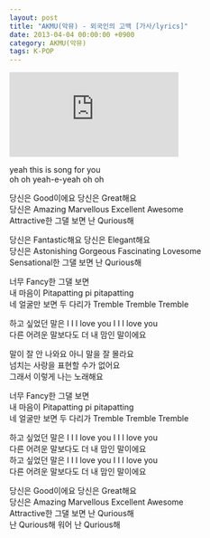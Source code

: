 ```yaml
---
layout: post
title: "AKMU(악뮤) - 외국인의 고백 [가사/lyrics]"
date: 2013-04-04 00:00:00 +0900
category: AKMU(악뮤)
tags: K-POP
---
```


<div class="youtube-iframe-container iframe-16-to-9">
    <iframe src="https://www.youtube.com/embed/RsYT3Pi9YMc" title="AKMU(악뮤) - 외국인의 고백" frameborder="0" allow="accelerometer; autoplay; clipboard-write; encrypted-media; gyroscope; picture-in-picture; web-share" allowfullscreen></iframe>
</div>

yeah this is song for you  
oh oh yeah-e-yeah oh oh

당신은 Good이에요 당신은 Great해요  
당신은 Amazing Marvellous Excellent Awesome  
Attractive한 그댈 보면 난 Qurious해

당신은 Fantastic해요 당신은 Elegant해요  
당신은 Astonishing Gorgeous Fascinating Lovesome  
Sensational한 그댈 보면 난 Qurious해

너무 Fancy한 그댈 보면  
내 마음이 Pitapatting pi pitapatting  
네 얼굴만 보면 두 다리가 Tremble Tremble Tremble

하고 싶었던 말은 I I I love you I I I love you  
다른 어려운 말보다도 더 내 맘인 말이에요

말이 잘 안 나와요 아니 말을 잘 몰라요  
넘치는 사랑을 표현할 수가 없어요  
그래서 이렇게 나는 노래해요

너무 Fancy한 그댈 보면  
내 마음이 Pitapatting pi pitapatting  
네 얼굴만 보면 두 다리가 Tremble Tremble Tremble

하고 싶었던 말은 I I I love you I I I love you  
다른 어려운 말보다도 더 내 맘인 말이에요  
하고 싶었던 말은 I I I love you I I I love you  
다른 어려운 말보다도 더 내 맘인 말이에요

당신은 Good이에요 당신은 Great해요  
당신은 Amazing Marvellous Excellent Awesome  
Attractive한 그댈 보면 난 Qurious해  
난 Qurious해 워어 난 Qurious해